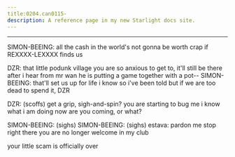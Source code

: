 ```yaml
---
title:0204.can0115-
description: A reference page in my new Starlight docs site.
---
```

----- 
SIMON-BEEING: all the cash in the world's not gonna be worth crap if REXXXX-LEXXXX finds us


DZR: that little podunk village you are so anxious to get to, it'll still be 
there after i hear from mr
 wan
 he is putting a game together with a pot-- 
SIMON-BEEING: that'll set us up for life
 i know
 so i've been told
 but if we are too 
dead to spend it, DZR


 
DZR: (scoffs) get a grip, sigh-and-spin? 
 you are starting to bug me
 i know what i am 
doing
 now are you coming, or what? 
 
SIMON-BEEING: (sighs) 
SIMON-BEEING: (sighs) 
estava: pardon me
 stop right there
 you are no longer welcome in my club
 
your little scam is officially over
 
